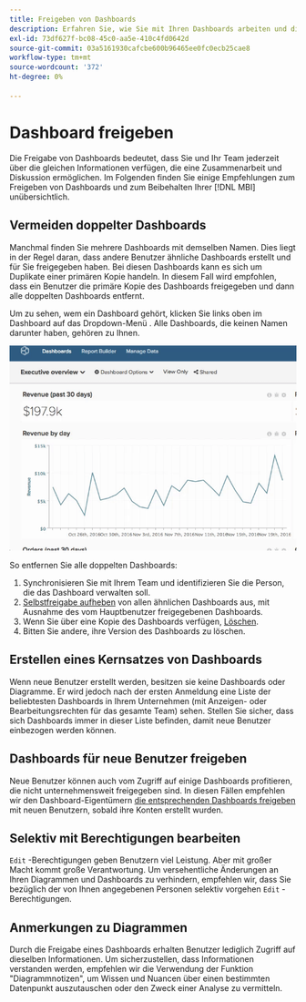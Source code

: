 ```yaml
---
title: Freigeben von Dashboards
description: Erfahren Sie, wie Sie mit Ihren Dashboards arbeiten und diese freigeben können.
exl-id: 73df627f-bc08-45c0-aa5e-410c4fd0642d
source-git-commit: 03a5161930cafcbe600b96465ee0fc0ecb25cae8
workflow-type: tm+mt
source-wordcount: '372'
ht-degree: 0%

---
```


# Dashboard freigeben

Die Freigabe von Dashboards bedeutet, dass Sie und Ihr Team jederzeit über die gleichen Informationen verfügen, die eine Zusammenarbeit und Diskussion ermöglichen. Im Folgenden finden Sie einige Empfehlungen zum Freigeben von Dashboards und zum Beibehalten Ihrer [!DNL MBI] unübersichtlich.

## Vermeiden doppelter Dashboards

Manchmal finden Sie mehrere Dashboards mit demselben Namen. Dies liegt in der Regel daran, dass andere Benutzer ähnliche Dashboards erstellt und für Sie freigegeben haben. Bei diesen Dashboards kann es sich um Duplikate einer primären Kopie handeln. In diesem Fall wird empfohlen, dass ein Benutzer die primäre Kopie des Dashboards freigegeben und dann alle doppelten Dashboards entfernt.

Um zu sehen, wem ein Dashboard gehört, klicken Sie links oben im Dashboard auf das Dropdown-Menü . Alle Dashboards, die keinen Namen darunter haben, gehören zu Ihnen.

![](../../mbi/assets/Dash_ownership.gif)

So entfernen Sie alle doppelten Dashboards:

1. Synchronisieren Sie mit Ihrem Team und identifizieren Sie die Person, die das Dashboard verwalten soll.
1. [Selbstfreigabe aufheben](../data-user/dashboards/leave-dashboard.md) von allen ähnlichen Dashboards aus, mit Ausnahme des vom Hauptbenutzer freigegebenen Dashboards.
1. Wenn Sie über eine Kopie des Dashboards verfügen, [Löschen](../data-user/dashboards/deleting-dashboard.md).
1. Bitten Sie andere, ihre Version des Dashboards zu löschen.

## Erstellen eines Kernsatzes von Dashboards

Wenn neue Benutzer erstellt werden, besitzen sie keine Dashboards oder Diagramme. Er wird jedoch nach der ersten Anmeldung eine Liste der beliebtesten Dashboards in Ihrem Unternehmen (mit Anzeigen- oder Bearbeitungsrechten für das gesamte Team) sehen. Stellen Sie sicher, dass sich Dashboards immer in dieser Liste befinden, damit neue Benutzer einbezogen werden können.

## Dashboards für neue Benutzer freigeben

Neue Benutzer können auch vom Zugriff auf einige Dashboards profitieren, die nicht unternehmensweit freigegeben sind. In diesen Fällen empfehlen wir den Dashboard-Eigentümern [die entsprechenden Dashboards freigeben](../data-user/dashboards/share-dashboard-with-users.md) mit neuen Benutzern, sobald ihre Konten erstellt wurden.

## Selektiv mit Berechtigungen bearbeiten

`Edit` -Berechtigungen geben Benutzern viel Leistung. Aber mit großer Macht kommt große Verantwortung. Um versehentliche Änderungen an Ihren Diagrammen und Dashboards zu verhindern, empfehlen wir, dass Sie bezüglich der von Ihnen angegebenen Personen selektiv vorgehen `Edit` -Berechtigungen.

## Anmerkungen zu Diagrammen

Durch die Freigabe eines Dashboards erhalten Benutzer lediglich Zugriff auf dieselben Informationen. Um sicherzustellen, dass Informationen verstanden werden, empfehlen wir die Verwendung der Funktion &quot;Diagrammnotizen&quot;, um Wissen und Nuancen über einen bestimmten Datenpunkt auszutauschen oder den Zweck einer Analyse zu vermitteln.
